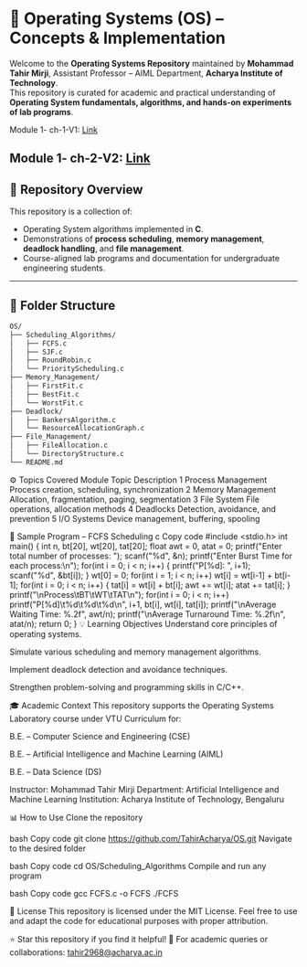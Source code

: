 # 🧠 Operating Systems (OS) – Concepts & Implementation

Welcome to the **Operating Systems Repository** maintained by **Mohammad Tahir Mirji**, Assistant Professor – AIML Department, **Acharya Institute of Technology**.  
This repository is curated for academic and practical understanding of **Operating System fundamentals, algorithms, and hands-on experiments of lab programs**.

Module 1- ch-1-V1: [Link](https://docs.google.com/presentation/d/1PkiFAAHL4q7UAi9jkXfaF31r-pfXwkL6/edit?usp=sharing&ouid=102189640680844426038&rtpof=true&sd=true)

Module 1- ch-2-V2: [Link](https://docs.google.com/presentation/d/1SzKSyyd4E6jatnVnZGukljUPfMLJCXCH/edit?usp=sharing&ouid=102189640680844426038&rtpof=true&sd=true)
---

## 📘 Repository Overview

This repository is a collection of:
- Operating System algorithms implemented in **C**.
- Demonstrations of **process scheduling**, **memory management**, **deadlock handling**, and **file management**.
- Course-aligned lab programs and documentation for undergraduate engineering students.

---

## 🧩 Folder Structure

```bash
OS/
├── Scheduling_Algorithms/
│   ├── FCFS.c
│   ├── SJF.c
│   ├── RoundRobin.c
│   └── PriorityScheduling.c
├── Memory_Management/
│   ├── FirstFit.c
│   ├── BestFit.c
│   └── WorstFit.c
├── Deadlock/
│   ├── BankersAlgorithm.c
│   └── ResourceAllocationGraph.c
├── File_Management/
│   ├── FileAllocation.c
│   └── DirectoryStructure.c
└── README.md
```

⚙️ Topics Covered
Module	Topic	Description
1	Process Management	Process creation, scheduling, synchronization
2	Memory Management	Allocation, fragmentation, paging, segmentation
3	File System	File operations, allocation methods
4	Deadlocks	Detection, avoidance, and prevention
5	I/O Systems	Device management, buffering, spooling

🧪 Sample Program – FCFS Scheduling
c
Copy code
#include <stdio.h>
int main() {
    int n, bt[20], wt[20], tat[20];
    float awt = 0, atat = 0;
    printf("Enter total number of processes: ");
    scanf("%d", &n);
    printf("Enter Burst Time for each process:\n");
    for(int i = 0; i < n; i++) {
        printf("P[%d]: ", i+1);
        scanf("%d", &bt[i]);
    }
    wt[0] = 0;
    for(int i = 1; i < n; i++)
        wt[i] = wt[i-1] + bt[i-1];
    for(int i = 0; i < n; i++) {
        tat[i] = wt[i] + bt[i];
        awt += wt[i];
        atat += tat[i];
    }
    printf("\nProcess\tBT\tWT\tTAT\n");
    for(int i = 0; i < n; i++)
        printf("P[%d]\t%d\t%d\t%d\n", i+1, bt[i], wt[i], tat[i]);
    printf("\nAverage Waiting Time: %.2f", awt/n);
    printf("\nAverage Turnaround Time: %.2f\n", atat/n);
    return 0;
}
💡 Learning Objectives
Understand core principles of operating systems.

Simulate various scheduling and memory management algorithms.

Implement deadlock detection and avoidance techniques.

Strengthen problem-solving and programming skills in C/C++.

🎓 Academic Context
This repository supports the Operating Systems Laboratory course under VTU Curriculum for:

B.E. – Computer Science and Engineering (CSE)

B.E. – Artificial Intelligence and Machine Learning (AIML)

B.E. – Data Science (DS)

Instructor: Mohammad Tahir Mirji
Department: Artificial Intelligence and Machine Learning
Institution: Acharya Institute of Technology, Bengaluru

📊 How to Use
Clone the repository

bash
Copy code
git clone https://github.com/TahirAcharya/OS.git
Navigate to the desired folder

bash
Copy code
cd OS/Scheduling_Algorithms
Compile and run any program

bash
Copy code
gcc FCFS.c -o FCFS
./FCFS

📜 License
This repository is licensed under the MIT License.
Feel free to use and adapt the code for educational purposes with proper attribution.

⭐ Star this repository if you find it helpful!
📧 For academic queries or collaborations: tahir2968@acharya.ac.in


